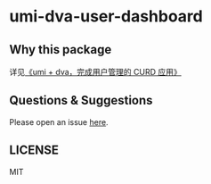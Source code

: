 # umi-dva-user-dashboard

## Why this package

详见[《umi + dva，完成用户管理的 CURD 应用》](https://github.com/sorrycc/blog/issues/62)

## Questions & Suggestions

Please open an issue [here](https://github.com/umijs/umi/issues?q=is%3Aissue+is%3Aopen+sort%3Aupdated-desc).

## LICENSE

MIT

